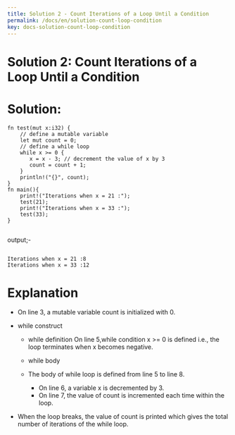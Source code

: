 ```yaml
---
title: Solution 2 - Count Iterations of a Loop Until a Condition
permalink: /docs/en/solution-count-loop-condition
key: docs-solution-count-loop-condition
---
```



# Solution 2: Count Iterations of a Loop Until a Condition


# Solution: 

```
fn test(mut x:i32) {
    // define a mutable variable
    let mut count = 0;
    // define a while loop
    while x >= 0 { 
       x = x - 3; // decrement the value of x by 3
       count = count + 1;
    }
    println!("{}", count);
}
fn main(){
    print!("Iterations when x = 21 :");
    test(21);
    print!("Iterations when x = 33 :");
    test(33);
}


```

output;-

```

Iterations when x = 21 :8
Iterations when x = 33 :12

```

# Explanation 

   - On line 3, a mutable variable count is initialized with 0.

   - while construct

      -  while definition
            On line 5,while condition x >= 0 is defined i.e., the loop terminates when x becomes negative.

      - while body

       - The body of while loop is defined from line 5 to line 8.
         -  On line 6, a variable x is decremented by 3.
         -  On line 7, the value of count is incremented each time within the loop.

   - When the loop breaks, the value of count is printed which gives the total number of iterations of the while loop.

